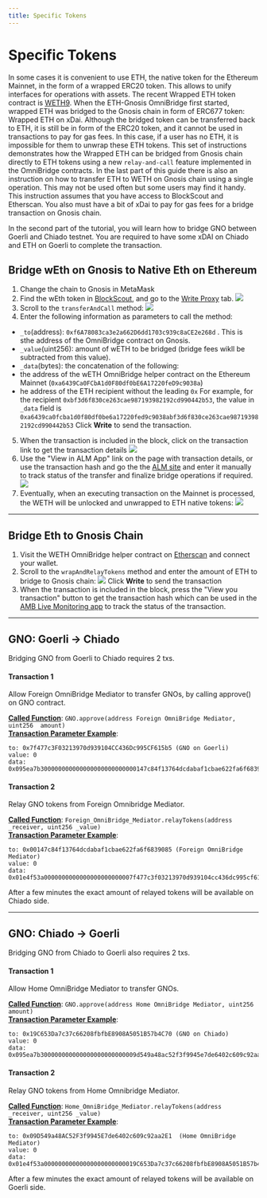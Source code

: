 ```yaml
---
title: Specific Tokens
---
```


# Specific Tokens

In some cases it is convenient to use ETH, the native token for the Ethereum Mainnet, in the form of a wrapped ERC20 token. This allows to unify interfaces for operations with assets. The recent Wrapped ETH token contract is [WETH9](https://etherscan.io/address/0xc02aaa39b223fe8d0a0e5c4f27ead9083c756cc2). 
When the ETH-Gnosis OmniBridge first started, wrapped ETH was bridged to the Gnosis chain in form of ERC677 token: Wrapped ETH on xDai.
Although the bridged token can be transferred back to ETH, it is still be in form of the ERC20 token, and it cannot be used in transactions to pay for gas fees. In this case, if a user has no ETH, it is impossible for them to unwrap these ETH tokens.
This set of instructions demonstrates how the Wrapped ETH can be bridged from Gnosis chain directly to ETH tokens using a new `relay-and-call` feature implemented in the OmniBridge contracts. In the last part of this guide there is also an instruction on how to transfer ETH to WETH on Gnosis chain using a single operation. This may not be used often but some users may find it handy.
This instruction assumes that you have access to BlockScout and Etherscan. You also must have a bit of xDai to pay for gas fees for a bridge transaction on Gnosis chain. 

In the second part of the tutorial, you will learn how to bridge GNO between Goerli and Chiado testnet. You are required to have some xDAI on Chiado and ETH on Goerli to complete the transaction. 

## Bridge wEth on Gnosis to Native Eth on Ethereum
1. Change the chain to Gnosis in MetaMask
2. Find the wEth token in [BlockScout](https://blockscout.com/xdai/mainnet/token/0x6A023CCd1ff6F2045C3309768eAd9E68F978f6e1/token-transfers/), and go to the [Write Proxy](https://blockscout.com/xdai/mainnet/token/0x6A023CCd1ff6F2045C3309768eAd9E68F978f6e1/write-proxy) tab.
![](/img/bridges/omni-bridge-to-native-eth1.png)
3. Scroll to the `transferAndCall` method: 
![](/img/bridges/omni-bridge-to-native-eth2.png)
4. Enter the following information as parameters to call the method:
* `_to`(address): `0xf6A78083ca3e2a662D6dd1703c939c8aCE2e268d` . This is sthe address of the OmniBridge contract on Gnosis.
* `_value`(uint256): amount of wETH to be bridged (bridge fees wikll be subtracted from this value).
* `_data`(bytes): the concatenation of the following:
 * the address of the wETH OmniBridge helper contract on the Ethereum Mainnet (`0xa6439Ca0FCbA1d0F80df0bE6A17220feD9c9038a`)
 * he address of the ETH recipient without the leading `0x`
 For example, for the recipient `0xbf3d6f830ce263cae987193982192cd990442b53`, the value in `_data` field is `0xa6439ca0fcba1d0f80df0be6a17220fed9c9038abf3d6f830ce263cae987193982192cd990442b53`
Click __Write__ to send the transaction.
5. When the transaction is included in the block, click on the transaction link to get the transaction details
![](/img/bridges/omni-bridge-to-native-eth3.png)
6. Use the "View in ALM App" link on the page with transaction details, or use the transaction hash and go the the [ALM site](https://alm-bridge-monitor.gnosischain.com/) and enter it manually to track status of the transfer and finalize bridge operations if required.   
![](/img/bridges/omni-bridge-to-native-eth4.png)
7. Eventually, when an executing transaction on the Mainnet is processed, the WETH will be unlocked and unwrapped to ETH native tokens:
![](/img/bridges/omni-bridge-to-native-eth5.png)

---

## Bridge Eth to Gnosis Chain
1. Visit the WETH OmniBridge helper contract on [Etherscan](https://etherscan.io/address/0xa6439ca0fcba1d0f80df0be6a17220fed9c9038a#writeContract) and connect your wallet.
2. Scroll to the `wrapAndRelayTokens` method and enter the amount of ETH to bridge to Gnosis chain:
![](/img/bridges/omni-bridge-from-native-eth1.png)
Click __Write__ to send the transaction
3. When the transaction is included in the block, press the "View you transaction" button to get the transaction hash which can be used in the [AMB Live Monitoring app](https://alm-bridge-monitor.gnosischain.com/) to track the status of the transaction.


---
 
## GNO: Goerli -> Chiado

Bridging GNO from Goerli to Chiado requires 2 txs.

#### Transaction 1
Allow Foreign OmniBridge Mediator to transfer GNOs, by calling approve() on GNO contract.    

**[Called Function](https://goerli.etherscan.io/address/0x7f477c3F03213970d939104CC436Dc995CF615b5)**: `GNO.approve(address Foreign OmniBridge Mediator, uint256  amount)`    
**[Transaction Parameter Example](https://docs.metamask.io/guide/sending-transactions.html)**: 
```
to: 0x7f477c3F03213970d939104CC436Dc995CF615b5 (GNO on Goerli)
value: 0
data: 0x095ea7b300000000000000000000000000147c84f13764dcdabaf1cbae622fa6f683908500000000000000000000000000000000000000000000d3c21bcecceda1000000
```


#### Transaction 2
Relay GNO tokens from Foreign Omnibridge Mediator.     

**[Called Function](https://goerli.etherscan.io/address/0x00147c84f13764dcdabaf1cbae622fa6f6839085)**: `Foreign_OmniBridge_Mediator.relayTokens(address _receiver, uint256 _value)`     
**[Transaction Parameter Example](https://docs.metamask.io/guide/sending-transactions.html)**: 
```
to: 0x00147c84f13764dcdabaf1cbae622fa6f6839085 (Foreign OmniBridge Mediator)
value: 0
data: 0x01e4f53a0000000000000000000000007f477c3f03213970d939104cc436dc995cf615b50000000000000000000000000000000000000000000000000de0b6b3a7640000
```

After a few minutes the exact amount of relayed tokens will be available on Chiado side.

---

## GNO: Chiado -> Goerli

Bridging GNO from Chiado to Goerli also requires 2 txs.

 #### Transaction 1
 Allow Home OmniBridge Mediator to transfer GNOs.

 **[Called Function](https://blockscout.com/gnosis/chiado/address/0x19C653Da7c37c66208fbfbE8908A5051B57b4C70)**: `GNO.approve(address Home OmniBridge Mediator, uint256 amount)`      
 **[Transaction Parameter Example](https://docs.metamask.io/guide/sending-transactions.html)**: 
```
to: 0x19C653Da7c37c66208fbfbE8908A5051B57b4C70 (GNO on Chiado)
value: 0
data: 0x095ea7b300000000000000000000000009d549a48ac52f3f9945e7de6402c609c92aa2e100000000000000000000000000000000000000000000d3c21bcecceda1000000
```

#### Transaction 2
Relay GNO tokens from Home Omnibridge Mediator.     

**[Called Function](https://blockscout.com/gnosis/chiado/address/0x09D549a48AC52F3f9945E7de6402c609c92aa2E1)**: `Home_OmniBridge_Mediator.relayTokens(address _receiver, uint256 _value)`    
 **[Transaction Parameter Example](https://docs.metamask.io/guide/sending-transactions.html)**: 
```
to: 0x09D549a48AC52F3f9945E7de6402c609c92aa2E1  (Home OmniBridge Mediator)
value: 0
data: 0x01e4f53a00000000000000000000000019C653Da7c37c66208fbfbE8908A5051B57b4C700000000000000000000000000000000000000000000000000de0b6b3a7640000
```

After a few minutes the exact amount of relayed tokens will be available on Goerli side.